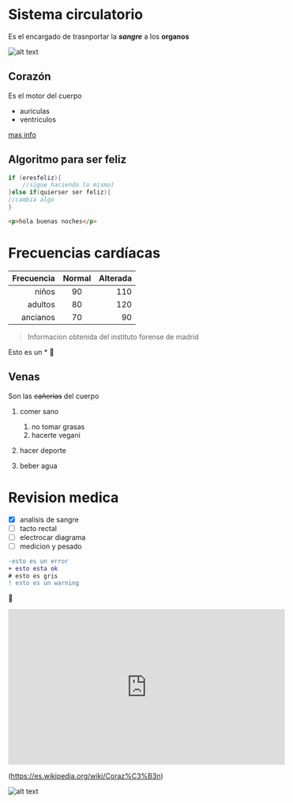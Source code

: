 # Sistema circulatorio


Es el encargado de trasnportar la **_sangre_** a los **organos** 

![alt text][foto_sistema]
## Corazón

Es el motor del cuerpo


* auriculas
* ventriculos

[mas info](https://es.wikipedia.org/wiki/Coraz%C3%B3n)

## Algoritmo para ser feliz
```java
if (eresfeliz){
    //sigue haciendo lo mismo)
}else if(quierser ser feliz){
//cambia algo
}

```

```html
<p>hola buenas noches</p>
```

# Frecuencias cardíacas

|Frecuencia |Normal |Alterada  |
|---------: |:----: |-------:  |
|niños      | 90    | 110      |
|adultos    | 80    | 120      |    
|ancianos   | 70    | 90       |


> Informacion obtenida del instituto forense de madrid 

Esto es un \*
:gun:
## Venas 

Son las ~~cañerías~~ del cuerpo 

   1. comer sano
      1. no tomar grasas
      2. hacerte vegani 
   
   2. hacer deporte
   3. beber agua


# Revision medica

- [x] analisis de sangre
- [ ] tacto rectal
- [ ] electrocar diagrama
- [ ] medicion y pesado

```diff
-esto es un error
+ esto esta ok 
# esto es gris
! esto es un warning
```
:angel:

<iframe width="560" height="315" src="https://www.youtube.com/embed/OgIRAjnnJzI" title="YouTube video player" frameborder="0" allow="accelerometer; autoplay; clipboard-write; encrypted-media; gyroscope; picture-in-picture" allowfullscreen></iframe>



(https://es.wikipedia.org/wiki/Coraz%C3%B3n)

![ alt text](https://encrypted-tbn0.gstatic.com/images?q=tbn:ANd9GcTAuRalhIdi1ss4w7kQeHMC_OedByCYHCGhAw&usqp=CAU)


[foto_sistema]:https://encrypted-tbn0.gstatic.com/images?q=tbn:ANd9GcS723QrfuNHKpZ1VmQoahquKMLsWa2uPoiCMA&usqp=CAU
